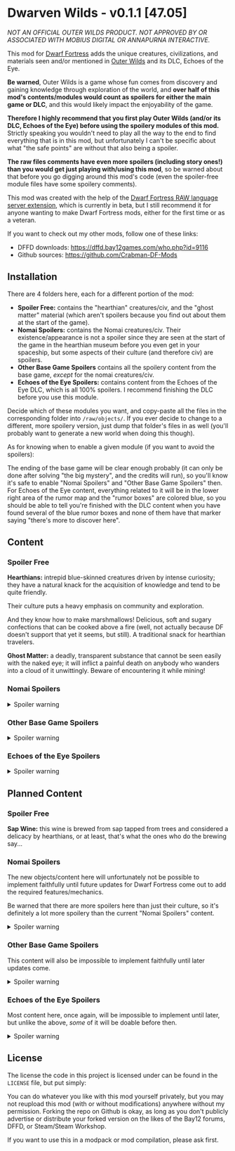 # Dwarven Wilds - v0.1.1 [47.05]

_NOT AN OFFICIAL OUTER WILDS PRODUCT. NOT APPROVED BY OR ASSOCIATED WITH MOBIUS DIGITAL OR ANNAPURNA INTERACTIVE._

This mod for [Dwarf Fortress][Dwarf_Fortress] adds the unique creatures, civilizations, and materials seen and/or mentioned in [Outer Wilds][Source] and its DLC, Echoes of the Eye.

__Be warned__, Outer Wilds is a game whose fun comes from discovery and gaining knowledge through exploration of the world, and __over half of this mod's contents/modules would count as spoilers for either the main game or DLC__, and this would likely impact the enjoyability of the game.

__Therefore I highly recommend that you first play Outer Wilds (and/or its DLC, Echoes of the Eye) before using the spoilery modules of this mod.__ Strictly speaking you wouldn't need to play all the way to the end to find everything that is in this mod, but unfortunately I can't be specific about what "the safe points" are without that also being a spoiler.

__The raw files comments have even more spoilers (including story ones!) than you would get just playing with/using this mod__, so be warned about that before you go digging around this mod's code (even the spoiler-free module files have some spoilery comments).

This mod was created with the help of the [Dwarf Fortress RAW language server extension][LS], which is currently in beta, but I still recommend it for anyone wanting to make Dwarf Fortress mods, either for the first time or as a veteran.

If you want to check out my other mods, follow one of these links:
- DFFD downloads: https://dffd.bay12games.com/who.php?id=9116
- Github sources: https://github.com/Crabman-DF-Mods

## Installation

There are 4 folders here, each for a different portion of the mod:
- __Spoiler Free:__ contains the "hearthian" creatures/civ, and the "ghost matter" material (which aren't spoilers because you find out about them at the start of the game).
- __Nomai Spoilers:__ contains the Nomai creatures/civ. Their existence/appearance is not a spoiler since they are seen at the start of the game in the hearthian museum before you even get in your spaceship, but some aspects of their culture (and therefore civ) are spoilers.
- __Other Base Game Spoilers__ contains all the spoilery content from the base game, _except_ for the nomai creatures/civ.
- __Echoes of the Eye Spoilers:__ contains content from the Echoes of the Eye DLC, which is all 100% spoilers. I recommend finishing the DLC before you use this module.

Decide which of these modules you want, and copy-paste all the files in the corresponding folder into `/raw/objects/`. If you ever decide to change to a different, more spoilery version, just dump that folder's files in as well (you'll probably want to generate a new world when doing this though).

As for knowing when to enable a given module (if you want to avoid the spoilers):

The ending of the base game will be clear enough probably (it can only be done after solving "the big mystery", and the credits will run), so you'll know it's safe to enable "Nomai Spoilers" and "Other Base Game Spoilers" then. For Echoes of the Eye content, everything related to it will be in the lower right area of the rumor map and the "rumor boxes" are colored blue, so you should be able to tell you're finished with the DLC content when you have found several of the blue rumor boxes and none of them have that marker saying "there's more to discover here".

## Content

### Spoiler Free

__Hearthians:__ intrepid blue-skinned creatures driven by intense curiosity; they have a natural knack for the acquisition of knowledge and tend to be quite friendly.

Their culture puts a heavy emphasis on community and exploration.

And they know how to make marshmallows! Delicious, soft and sugary confections that can be cooked above a fire (well, not actually because DF doesn't support that yet it seems, but still). A traditional snack for hearthian travelers.

__Ghost Matter:__ a deadly, transparent substance that cannot be seen easily with the naked eye; it will inflict a painful death on anybody who wanders into a cloud of it unwittingly. Beware of encountering it while mining!

### Nomai Spoilers

<details>
  <summary>Spoiler warning</summary>
  
  __Nomai:__ 3 eyed, goatlike people who are natural scientists with great interest in understanding the world.
  
  Their culture harbors a deep respect for nature, and reinforces their natural interest in learning.
  
</details>

### Other Base Game Spoilers

<details>
  <summary>Spoiler warning</summary>

  __Star Platinum:__ strange ore that looks like rock embedded with glowing stars; in the dark it resembles the night sky. It can temporarily withstand the hottest flame in existence, dragonfire!

  __Giants Deep Jellyfish:__ gigantic orange jellyfish with electrified bodies and tentacles. They will assuredly make you sick if you try eating them, even if their electricity is removed.

  __Bramble Anglerfish:__ flying, blind fish that can survive without any oxygen, and which are big enough to swallow a small whale in principle (due to limitations in DF's engine though, they sadly can't do this, yet).
  
</details>

### Echoes of the Eye Spoilers

<details>
  <summary>Spoiler warning</summary>
  
  __Owlk:__ large, long-lived owl-like people with antlers and hooved feet, who dwell in wetland and forest cities, traveling primarily by river; they have a somewhat traditionalist nature, being slightly fearful, vengeful and reserved.
  
  Their culture emphasizes further the importance of tradition and the harmonious lives they so value. They invented a unique triangular board game, where the aim is "trapping" a specific game piece using 3 other pieces.
  
</details>

## Planned Content

### Spoiler Free

__Sap Wine:__ this wine is brewed from sap tapped from trees and considered a delicacy by hearthians, or at least, that's what the ones who do the brewing say...

### Nomai Spoilers

The new objects/content here will unfortunately not be possible to implement faithfully until future updates for Dwarf Fortress come out to add the required features/mechanics.

Be warned that there are more spoilers here than just their culture, so it's definitely a lot more spoilery than the current "Nomai Spoilers" content.

<details>
  <summary>Spoiler warning</summary>

  __Nomaian Magic:__ when Myth & Magic comes, nomai will be given the ability to see special things with their third eye (not sure what exactly yet, but something normal beings can't), and to have magic (artifact based, not innate) that can do the following:
  
  - Use telekinesis in their technology (in reference to their self-repairing rock signs and weird marble doors).

  - Teleport/make portals (in reference to their black/white hole warp drives).

  - Manipulate gravity, making floors with a fixed gravity direction (hopefully enabling nice weird architecture), and special gravity crystals that can be used to change the gravity of surfaces.

  - Magical projection stones that can project/send messages to distant, set locations with the required "projection stone" infrastructure.

  - Other projection stones that allow one to remotely view/astrally project to the correctly set locations, so you can see it as if you were truly there. (even walk around in a certain range)

  - They will have a cultural interest in learning all the magic they possibly can (that is procedurally generated in that world). Their special eye will most likely help in this regard most of the time.

  __Nomaian Staves:__ an item created by the nomai, with a built in ability to create writing, and to levitate objects/control things telekinetically. Obviously will need nomaian magic to be implemented. It will also be able to play music, and this feature will have to wait until Toady's plans to merge items into one object type are implemented.
  
</details>

### Other Base Game Spoilers

This content will also be impossible to implement faithfully until later updates come.

<details>
  <summary>Spoiler warning</summary>
  
  __Dark Brambles:__ these plants will require the ability for "evil" plants to spread and overtake areas entirely, as well as for the seeds to have space-warping abilities like portals and "pocket dimensions" and being bigger on the inside and such. In other words, at least the Myth & Magic update (I would settle for it at least taking over entire regions and threatening the integrity of the land or world, even if the space-warping doesn't happen).
  
</details>

### Echoes of the Eye Spoilers

Most content here, once again, will be impossible to implement until later, but unlike the above, _some_ of it will be doable before then.

<details>
  <summary>Spoiler warning</summary>
  
  __Owlk Instruments:__ the owlks have a weird cultural instrument I want to add for their entity/civ as a hardcoded instrument (alongside generated ones). This won't require future DF updates unlike the other planned content; however, I have no idea how it works or what its parts are because I don't know anything about instruments, so it may be some time before I figure it out and implement it.

  __Owlk Magic:__ with the Myth & Magic update, owlks will be given access to a lot of magic:
  
  - Magic based on green flames and dreams/sleep, which will enable them to enter a shared "dream world" and keep their souls in green flames. They can reside in the dream world even after their physical body dies, so long as their flame is still lit.
  
  - Permanently "cloak" objects/areas, which makes them invisible/dark, silent (trapping all sounds inside the cloak), and can be used to hide other magical signals from escaping the cloak. To be clear, it's possible to uncloak the places, but by "permanent" I just mean it doesn't wear off or require active sustaining. This would definitely _not_ be something nomai can see through with their third eye. 
  
  - Make objects/mechanisms that are triggered or controlled by light. Ideally this wouldn't be actual magic, but such a construction will probably have to be implemented in DF using magic.

  - "Lanterns", which they will carry around as a matter of culture to so they can use mechanisms controlled by light. Also will tie in to the dream/flame magic, and have a variant that can narrow down/project light more narrowly.

  - Vision torches, allowing them to share memories or thoughts with one another, even in cases of a language or species barrier (not relevant now except for kobolds, but Toady likes languages and has said he wants to eventually make the game auto-generate them). They can plant the ideas inside the torch as well, so they won't need to actively be holding the torch to share the visions.

  - Placing memories and thoughts/ideas from vision torches into other objects (reels), which can be played/shown to a larger audience.
  
</details>

## License

The license the code in this project is licensed under can be found in the `LICENSE` file, but put simply:

You can do whatever you like with this mod yourself privately, but you may not reupload this mod (with or without modifications) anywhere without my permission. Forking the repo on Github is okay, as long as you don't publicly advertise or distribute your forked version on the likes of the Bay12 forums, DFFD, or Steam/Steam Workshop.

If you want to use this in a modpack or mod compilation, please ask first.

<!--Links-->
[LS]: https://gitlab.com/df-modding-tools/df-raw-language-server
[Dwarf_Fortress]: https://bay12games.com/dwarves
[Source]: https://store.steampowered.com/app/753640/Outer_Wilds/